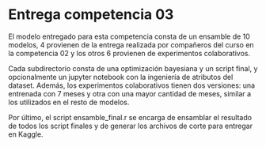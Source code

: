 # Entrega competencia 03

El modelo entregado para esta competencia consta de un ensamble de 10 modelos, 4 provienen de la entrega realizada por compañeros del curso en la competencia 02 y los otros 6 provienen de experimentos colaborativos.

Cada subdirectorio consta de una optimización bayesiana y un script final, y opcionalmente un jupyter notebook con la ingeniería de atributos del dataset. Además, los experimentos colaborativos tienen dos versiones: una entrenada con 7 meses y otra con una mayor cantidad de meses, similar a los utilizados en el resto de modelos.

Por último, el script ensamble_final.r se encarga de ensamblar el resultado de todos los script finales y de generar los archivos de corte para entregar en Kaggle.